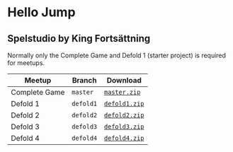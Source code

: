 # Hello Jump

## Spelstudio by King Fortsättning
Normally only the Complete Game and Defold 1 (starter project) is required for meetups.

| Meetup | Branch | Download |
| --- | --- | ---
| Complete Game | `master` | [`master.zip`](https://github.com/HelloWorldSweden/Hello_Jump/archive/master.zip)
| Defold 1 | `defold1` | [`defold1.zip`](https://github.com/HelloWorldSweden/Hello_Jump/archive/defold1.zip)
| Defold 2 | `defold2` | [`defold2.zip`](https://github.com/HelloWorldSweden/Hello_Jump/archive/defold2.zip)
| Defold 3 | `defold3` | [`defold3.zip`](https://github.com/HelloWorldSweden/Hello_Jump/archive/defold3.zip)
| Defold 4 | `defold4` | [`defold4.zip`](https://github.com/HelloWorldSweden/Hello_Jump/archive/defold4.zip)


